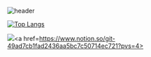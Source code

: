 ![header](https://capsule-render.vercel.app/api?type=Waving&text=💻Beom's)

[![Top Langs](https://github-readme-stats.vercel.app/api/top-langs/?username=beom33)](https://github.com/anuraghazra/github-readme-stats)


<img src="https://img.shields.io/badge/Notion-000000?style=flat-square&logo=Notion&logoColor=white"/></a><a href=https://www.notion.so/git-49ad7cb1fad2436aa5bc7c50714ec721?pvs=4>
